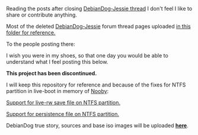 Reading the posts after closing [DebianDog-Jessie thread](http://murga-linux.com/puppy/viewtopic.php?p=926138#926138) I don't feel I like to share or contribute anything.

Most of the deleted [DebianDog-Jessie](http://murga-linux.com/puppy/viewtopic.php?p=926601&sid=56dd49007ea414e6eeb5fba021fd2291#926601) forum thread pages uploaded [in this folder for reference.](https://github.com/MintPup/DebianDog-Wheezy/blob/master/deleted-pages/)

To the people posting there:

I wish you were in my shoes, so that one day you would be able to understand what I feel posting this below.

**This project has been discontinued.**

I will keep this repository for reference and because of the fixes for NTFS partition in live-boot in memory of [Nooby](http://murga-linux.com/puppy/viewtopic.php?p=926247#926247):

[Support for live-rw save file on NTFS partition.](https://github.com/MintPup/DebianDog-Wheezy/commit/a9d2875fffda59f81940629fb9825b93a599779e)

[Support for persistence file on NTFS partition.](https://github.com/MintPup/DebianDog-Wheezy/commit/e2eb061df78b96429ac0c2f2d7740f05216d6748)

DebianDog true story, sources and base iso images will be uploaded [**here**](https://github.com/debiandog-linux).
